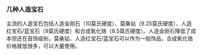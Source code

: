 ### 几种人造宝石

主流的人造宝石包括人造金刚石（10莫氏硬度）、莫桑钻（9.25莫氏硬度）、人造红宝石/蓝宝石（9莫氏硬度）和合成氧化锆（8.5莫氏硬度）。人造金刚石降低了成本但还在首饰级别，莫桑钻、人造红宝石/蓝宝石可以作为一般饰品，合成氧化锆价格就低很多，可以大量使用。